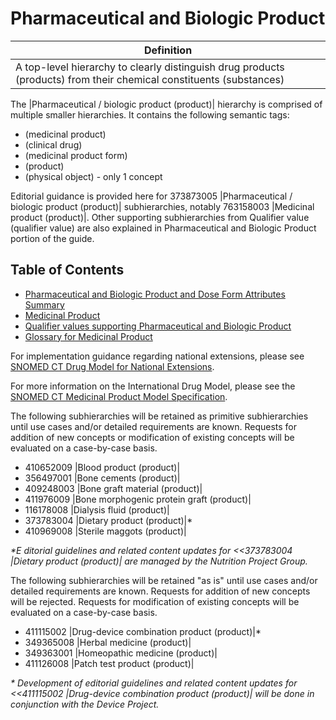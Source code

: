 # Pharmaceutical and Biologic Product



| Definition |
|---|
| A top-level hierarchy to clearly distinguish drug products (products) from their chemical constituents (substances) |

The |Pharmaceutical / biologic product (product)| hierarchy is comprised of multiple smaller hierarchies. It contains the following semantic tags:

  * (medicinal product)
  * (clinical drug)
  * (medicinal product form)
  * (product)
  * (physical object) - only 1 concept

Editorial guidance is provided here for 373873005 |Pharmaceutical / biologic product (product)| subhierarchies, notably 763158003 |Medicinal product (product)|. Other supporting subhierarchies from Qualifier value (qualifier value) are also explained in Pharmaceutical and Biologic Product portion of the guide. 

## Table of Contents

  * [Pharmaceutical and Biologic Product and Dose Form Attributes Summary](Pharmaceutical-and-Biologic-Product-and-Dose-Form-Attributes-Summary_179931640.html)
  * [Medicinal Product](Medicinal-Product_179931012.html)
  * [Qualifier values supporting Pharmaceutical and Biologic Product](Qualifier-values-supporting-Pharmaceutical-and-Biologic-Product_225055290.html)
  * [Glossary for Medicinal Product](Glossary-for-Medicinal-Product_179931011.html)

For implementation guidance regarding national extensions, please see [SNOMED CT Drug Model for National Extensions](http://snomed.org/ndem). 

For more information on the International Drug Model, please see the [SNOMED CT Medicinal Product Model Specification](http://snomed.org/mpm). 

  

The following subhierarchies will be retained as primitive subhierarchies until use cases and/or detailed requirements are known.  Requests for addition of new concepts or modification of existing concepts will be evaluated on a case-by-case basis.

  * 410652009 |Blood product (product)| 
  * 356497001 |Bone cements (product)| 
  * 409248003 |Bone graft material (product)| 
  * 411976009 |Bone morphogenic protein graft (product)|
  * 116178008 |Dialysis fluid (product)| 
  * 373783004 |Dietary product (product)|*
  * 410969008 |Sterile maggots (product)|

_*E ditorial guidelines and related content updates for <<373783004 |Dietary product (product)| are managed by the Nutrition Project Group._

The following subhierarchies will be retained "as is" until use cases and/or detailed requirements are known. Requests for addition of new concepts will be rejected. Requests for modification of existing concepts will be evaluated on a case-by-case basis.

  * 411115002 |Drug-device combination product (product)|*
  * 349365008 |Herbal medicine (product)|
  * 349363001 |Homeopathic medicine (product)|
  * 411126008 |Patch test product (product)|

_* Development of editorial guidelines and related content updates for <<411115002 |Drug-device combination product (product)| will be done in conjunction with the Device Project._
